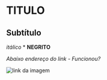 # TITULO

## Subtítulo

*itálico*
*
**NEGRITO**

*Abaixo endereço do link - Funcionou?*

![link da imagem](https://git-scm.com/images/branching-illustration@2x.png)




